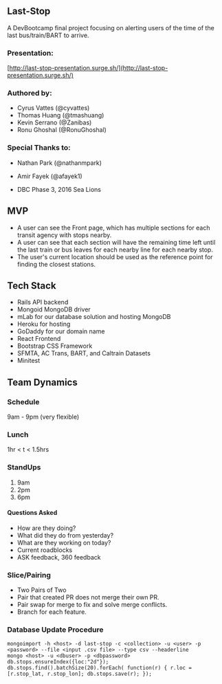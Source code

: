 ## Last-Stop
A DevBootcamp final project focusing on alerting users of the time of the last bus/train/BART to arrive.

### Presentation:
[http://last-stop-presentation.surge.sh/](http://last-stop-presentation.surge.sh/)

### Authored by:
- Cyrus Vattes (@cyvattes)
- Thomas Huang (@tmashuang)
- Kevin Serrano (@Zanibas)
- Ronu Ghoshal (@RonuGhoshal)

### Special Thanks to:
- Nathan Park (@nathanmpark)
- Amir Fayek (@afayek1)

- DBC Phase 3, 2016 Sea Lions

## MVP

- A user can see the Front page, which has multiple sections for each transit agency with stops nearby.
- A user can see that each section will have the remaining time left until the last train or bus leaves for each nearby line for each nearby stop.
- The user's current location should be used as the reference point for finding the closest stations.


## Tech Stack
- Rails API backend
- Mongoid MongoDB driver
- mLab for our database solution and hosting MongoDB
- Heroku for hosting
- GoDaddy for our domain name
- React Frontend
- Bootstrap CSS Framework
- SFMTA, AC Trans, BART, and Caltrain Datasets
- Minitest

## Team Dynamics

### Schedule
9am - 9pm (very flexible)

### Lunch
1hr < t < 1.5hrs

### StandUps
1. 9am
2. 2pm
3. 6pm

#### Questions Asked
  * How are they doing?
  * What did they do from yesterday?
  * What are they working on today?
  * Current roadblocks
  * ASK feedback, 360 feedback

### Slice/Pairing
- Two Pairs of Two
- Pair that created PR does not merge their own PR.
- Pair swap for merge to fix and solve merge conflicts.
- Branch for each feature.

### Database Update Procedure
    mongoimport -h <host> -d last-stop -c <collection> -u <user> -p <password> --file <input .csv file> --type csv --headerline
    mongo <host> -u <dbuser> -p <dbpassword>
    db.stops.ensureIndex({loc:"2d"});
    db.stops.find().batchSize(20).forEach( function(r) { r.loc = [r.stop_lat, r.stop_lon]; db.stops.save(r); });

